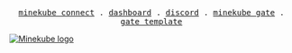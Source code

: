 <p align="center">
  <samp>
    <a href="https://connect.minekube.com">minekube connect</a> .
    <a href="https://app.minekube.com">dashboard</a> .
    <a href="https://minekube.com/discord">discord</a> .
    <a href="https://gate.minekube.com">minekube gate</a> .
    <a href="https://github.com/minekube/gate-plugin-template">gate template</a>
  </samp>
</p>

<a href="https://connect.minekube.com">
    <img src='https://github.com/user-attachments/assets/3234fd12-7399-46d4-9bab-e2891d83fa95' alt='Minekube logo'/>
  </a>

